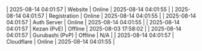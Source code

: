 | 2025-08-14 04:01:57 | Website | Online | 2025-08-14 04:01:55 |
| 2025-08-14 04:01:57 | Registration | Online | 2025-08-14 04:01:55 |
| 2025-08-14 04:01:57 | Auth Server | Online | 2025-08-14 04:01:55 |
| 2025-08-14 04:01:57 | Kezan (PvE) | Offline | 2025-08-03 17:58:02 |
| 2025-08-14 04:01:57 | Gurubashi (PvP) | Offline | N/A |
| 2025-08-14 04:01:57 | Cloudflare | Online | 2025-08-14 04:01:55 |
